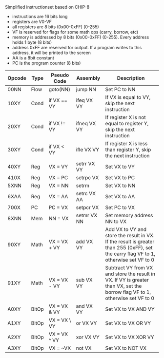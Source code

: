 Simplified instructionset based on CHIP-8
* instructions are 16 bits long
* registers are V0-VF
* all registers are 8 bits (0x00-0xFF) (0-255)
* VF is reserved for flags for some math ops (carry, borrow, etc)
* memory is addressed by 8 bits (0x00-0xFF) (0-255). Every address holds 1 byte (8 bits)
* address 0xFF are reserved for output. If a program writes to this address, it will be printed to the screen
* AA is a 8bit constant
* PC is the program counter (8 bits)


| Opcode | Type | Pseudo Code | Assembly | Description |
|-|-|-|-|-|
| 00NN | Flow | goto(NN) | jump NN | Set PC to NN |
| 10XY | Cond | if VX == VY | ifeq VX VY | If VX is equal to VY, skip the next instruction |
| 20XY | Cond | if VX != VY | ifneq VX VY | If register X is not equal to register Y, skip the next instruction |
| 30XY | Cond | if VX < VY | ifle VX VY | If register X is less than register Y, skip the next instruction |
| 40XY | Reg | VX = VY | setrr VX VY | Set VX to VY |
| 410X | Reg | VX = PC | setrpc VX | Set VX to PC |
| 5XNN | Reg | VX = NN | setrm | Set VX to NN |
| 6XAA | Reg | VX = AA | setrc VX AA | Set VX to AA |
| 700X | PC | PC = VX | setpcr VX | Set PC to VX |
| 8XNN | Mem | NN = VX | setmr VX NN | Set memory address NN to VX |
| 90XY | Math | VX = VX + VY | add VX VY | Add VX to VY and store the result in VX. If the result is greater than 255 (0xFF), set the carry flag VF to 1, otherwise set VF to 0 |
| 91XY | Math | VX = VX - VY | sub VX VY | Subtract VY from VX and store the result in VX. If VY is greater than VX, set the borrow flag VF to 1, otherwise set VF to 0 |
| A0XY | BitOp | VX = VX & VY | and VX VY | Set VX to VX AND VY |
| A1XY | BitOp | VX = VX \ VY | or VX VY | Set VX to VX OR VY |
| A2XY | BitOp | VX = VX ^ VY | xor VX VY | Set VX to VX XOR VY |
| A3XY | BitOp | VX = ~VX | not VX | Set VX to NOT VX |

